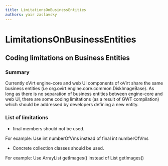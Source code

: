 ```yaml
---
title: LimitationsOnBusinessEntities
authors: yair zaslavsky
---
```


# LimitationsOnBusinessEntities

## Coding limitations on Business Entities

### Summary

Currently oVirt engine-core and web UI components of oVirt share the same business entities (i.e org.ovirt.engine.core.common.DiskImageBase). As long as there is no separation of business entities between engine-core and web UI, there are some coding limitations (as a result of GWT compilation) which should be addressed by developers defining a new entity.

### List of limitations

*   final members should not be used.

For example:
Use int numberOfVms instead of final int numberOfVms

*   Concrete collection classes should be used.

For example:
Use ArrayList<DiskImage> getImages() instead of List<DiskImage> getImages()
